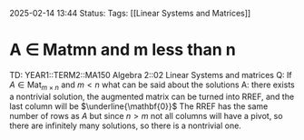2025-02-14 13:44
Status: 
Tags: [[Linear Systems and Matrices]]
# A ∈ Matmn and m less than n

TD: YEAR1::TERM2::MA150 Algebra 2::02 Linear Systems and matrices 
Q: If $A \in \operatorname{Mat}_{m \times n}$ and $m < n$ what can be said about the solutions
A: there exists a nontrivial solution,
the augmented matrix can be turned into RREF, and the last column will be $\underline{\mathbf{0}}$
The RREF has the same number of rows as $A$ but since $n>m$ not all columns will have a pivot, so there are infinitely many solutions, so there is a nontrivial one.
<!--ID: 1739540782138-->
